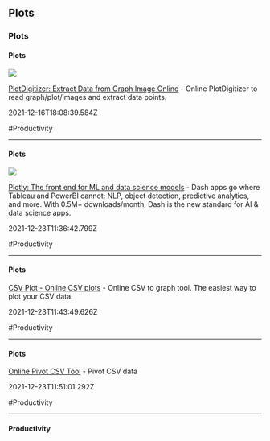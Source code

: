 ## Plots
### Plots

#### Plots

![](https://plotdigitizer.com/src/media/etc/cover.jpg)

[PlotDigitizer: Extract Data from Graph Image Online](https://plotdigitizer.com) - Online PlotDigitizer to read graph/plot/images and extract data points.

2021-12-16T18:08:39.584Z

#Productivity

---

#### Plots

![](https://images.prismic.io/plotly-marketing-website-2/45139d28-6d34-4168-9480-2c57ee3a81c8_plotly.png?auto=compress,format)

[Plotly: The front end for ML and data science models](https://plotly.com) - Dash apps go where Tableau and PowerBI cannot: NLP, object detection, predictive analytics, and more. With 0.5M+ downloads/month, Dash is the new standard for AI & data science apps.

2021-12-23T11:36:42.799Z

#Productivity

---

#### Plots

[CSV Plot - Online CSV plots](https://www.csvplot.com) - Online CSV to graph tool.     The easiest way to plot your CSV data.

2021-12-23T11:43:49.626Z

#Productivity

---

#### Plots

[Online Pivot CSV Tool](https://www.convertcsv.com/pivot-csv.htm) - Pivot CSV data

2021-12-23T11:51:01.292Z

#Productivity

---

#### Productivity
